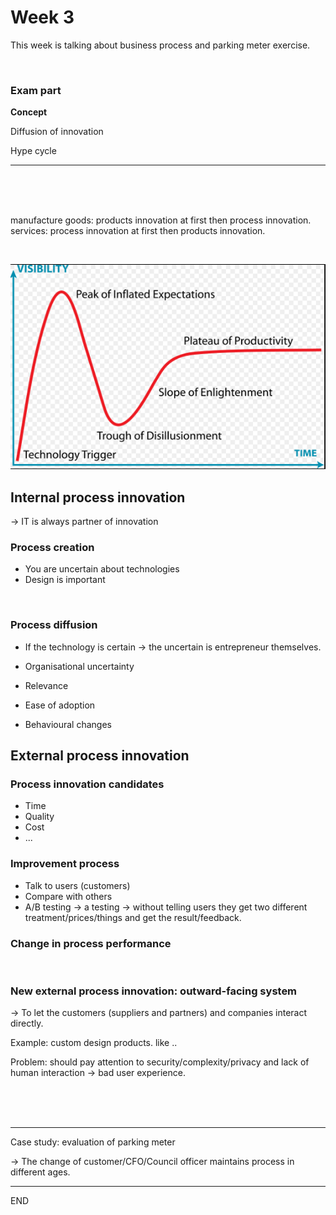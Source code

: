 # Week 3
This week is talking about business process and parking meter exercise.

<br/>

### Exam part

**Concept**

Diffusion of innovation

Hype cycle

---

<br/><br/>
<br/>


manufacture goods: products innovation at first then process innovation.
services: process innovation at first then products innovation.

<br />

![1](PIC/week3_1.png)

## Internal process innovation

-> IT is always partner of innovation

### Process creation

* You are uncertain about technologies
* Design is important


<br />


### Process diffusion

* If the technology is certain -> the uncertain is entrepreneur themselves.


* Organisational uncertainty
* Relevance
* Ease of adoption
* Behavioural changes

### 


## External process innovation

### Process innovation candidates

* Time
* Quality
* Cost
* ...

### Improvement process

* Talk to users (customers)
* Compare with others
* A/B testing -> a testing -> without telling users they get two different treatment/prices/things and get the result/feedback.


### Change in process performance

<br />


### New external process innovation: outward-facing system

-> To let the customers (suppliers and partners) and companies interact directly.

Example: custom design products. like ..

Problem: should pay attention to security/complexity/privacy and lack of human interaction -> bad user experience.


<br/><br/><br/>
<hr>
Case study: evaluation of parking meter

-> The change of customer/CFO/Council officer maintains process in different ages.



---

END
